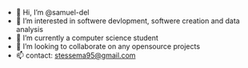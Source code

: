 - 👋 Hi, I’m @samuel-del
- 👀 I’m interested in softwere devlopment, softwere creation and data analysis  
- 🌱 I’m currently a computer science student 
- 💞️ I’m looking to collaborate on any opensource projects 
- 📫 contact: stessema95@gmail.com

<!---
samuel-del/samuel-del is a ✨ special ✨ repository because its `README.md` (this file) appears on your GitHub profile.
You can click the Preview link to take a look at your changes.
--->
